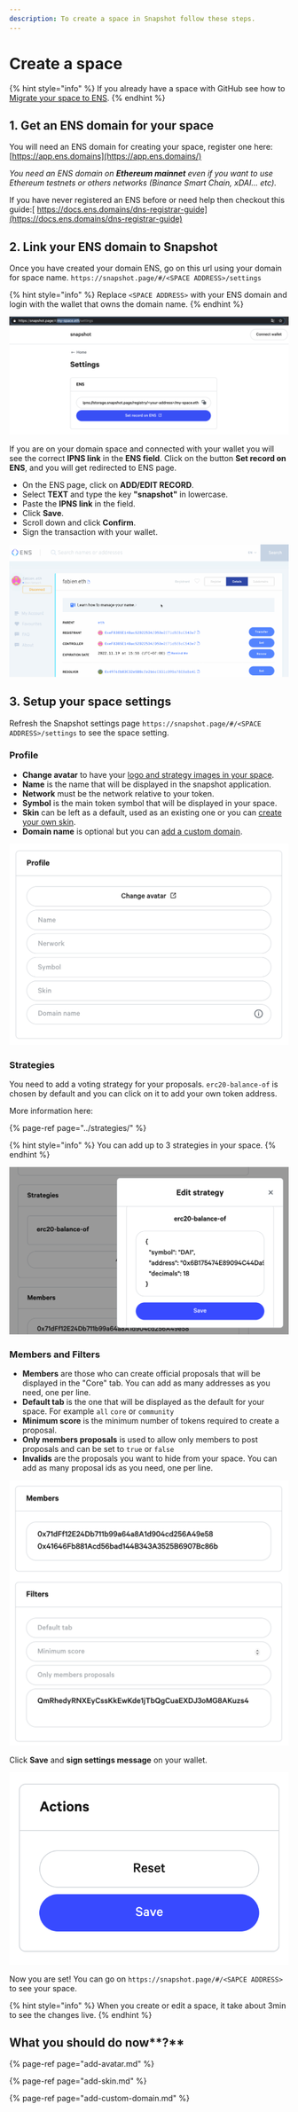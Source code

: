 ```yaml
---
description: To create a space in Snapshot follow these steps.
---
```


# Create a space

{% hint style="info" %}
If you already have a space with GitHub see how to [Migrate your space to ENS](https://docs.snapshot.page/spaces/migrate).
{% endhint %}

## 1. Get an ENS domain for your space

You will need an ENS domain for creating your space, register one here:  
[https://app.ens.domains](https://app.ens.domains/) 

_You need an ENS domain on **Ethereum mainnet** even if you want to use Ethereum testnets or others networks \(Binance Smart Chain, xDAI... etc\)._

If you have never registered an ENS before or need help then checkout this guide:[ https://docs.ens.domains/dns-registrar-guide](https://docs.ens.domains/dns-registrar-guide)

## 2. Link your ENS domain to Snapshot

Once you have created your domain ENS, go on this url using your domain for space name. `https://snapshot.page/#/<SPACE ADDRESS>/settings`

{% hint style="info" %}
Replace `<SPACE ADDRESS>` with your ENS domain and login with the wallet that owns the domain name.
{% endhint %}

![Set your Snapshot IPNS link](../.gitbook/assets/capture-de-cran-2020-12-20-a-11.09.23.png)

If you are on your domain space and connected with your wallet you will see the correct **IPNS link** in the **ENS field**. Click on the button **Set record on ENS**, and you will get redirected to ENS page.

* On the ENS page, click on **ADD/EDIT RECORD**.
* Select **TEXT** and type the key **"snapshot"** in lowercase.
* Paste the **IPNS link** in the field.
* Click **Save**.
* Scroll down and click **Confirm**.
* Sign the transaction with your wallet.

![](../.gitbook/assets/snapshot%20%281%29.gif)

## **3. Setup your space settings**

Refresh the Snapshot settings page `https://snapshot.page/#/<SPACE ADDRESS>/settings` to see the space setting.

### Profile

* **Change avatar** to have your [logo and strategy images in your space](add-avatar.md).
* **Name** is the name that will be displayed in the snapshot application.
* **Network** must be the network relative to your token.
* **Symbol** is the main token symbol that will be displayed in your space.
* **Skin** can be left as a default, used as an existing one or you can [create your own skin](add-skin.md).
* **Domain name** is optional but you can [add a custom domain](add-custom-domain.md).

![Snapshot profile settings](../.gitbook/assets/capture-de-cran-2020-12-20-a-11.47.31.png)

### **Strategies**

You need to add a voting strategy for your proposals. `erc20-balance-of` is chosen by default and you can click on it to add your own token address.

More information here:

{% page-ref page="../strategies/" %}

{% hint style="info" %}
You can add up to 3 strategies in your space.
{% endhint %}

![Edit strategies](../.gitbook/assets/capture-de-cran-2020-12-20-a-12.19.09.png)

### Members and Filters

* **Members** are those who can create official proposals that will be displayed in the "Core" tab. You can add as many addresses as you need, one per line.
* **Default tab** is the one that will be displayed as the default for your space. For example `all` `core` or `community`
* **Minimum score** is the minimum number of tokens required to create a proposal.
* **Only members proposals** is used to allow only members to post proposals and can be set to `true` or `false`
* **Invalids** are the proposals you want to hide from your space. You can add as many proposal ids as you need, one per line.

![Configure the organization and permissions of the proposals](../.gitbook/assets/capture-de-cran-2020-12-20-a-12.25.49.png)

Click **Save** and **sign settings message** on your wallet.

![Save your Snapshot space settings](../.gitbook/assets/capture-de-cran-2020-12-20-a-12.43.25.png)

Now you are set! You can go on `https://snapshot.page/#/<SAPCE ADDRESS>` to see your space.

{% hint style="info" %}
When you create or edit a space, it take about 3min to see the changes live.
{% endhint %}

## What you should do now**?**

{% page-ref page="add-avatar.md" %}

{% page-ref page="add-skin.md" %}

{% page-ref page="add-custom-domain.md" %}

